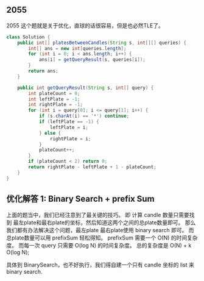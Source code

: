 

## 2055
2055 这个题就是关于优化，直球的话很容易，但是也必然TLE了。

```java
class Solution {
    public int[] platesBetweenCandles(String s, int[][] queries) {
        int[] ans = new int[queries.length];
        for (int i = 0; i < ans.length; i++) {
            ans[i] = getQueryResult(s, queries[i]);
        }
        return ans;
    }

    public int getQueryResult(String s, int[] query) {
        int plateCount = 0;
        int leftPlate = -1;
        int rightPlate = -1;
        for (int i = query[0]; i <= query[1]; i++) {
            if (s.charAt(i) == '*') continue;
            if (leftPlate == -1) {
                leftPlate = i;
            } else {
                rightPlate = i;
            }
            plateCount++;
        }
        if (plateCount < 2) return 0; 
        return rightPlate - leftPlate + 1 - plateCount;
    }
}
```


## 优化解答 1: Binary Search + prefix Sum

上面的题当中，我们已经注意到了最关键的技巧。
即 计算 candle 数量只需要找到 最左plate和最右plate的坐标，然后知道这两个之间的总plate数量即可。
那么我们都有办法解决这个问题，最左plate 最右plate使用 binary search 即可。
而总plate数量可以用 prefixSum 轻松得知。
prefixSum 需要一个 O(N) 的时间复杂度。
而每一次 query 只需要 O(log N) 的时间复杂度。
总的复杂度是 O(N) + k O(log N);

具体到 BinarySearch，也不好执行，我们得自建一个只有 candle 坐标的 list 来 binary search.
